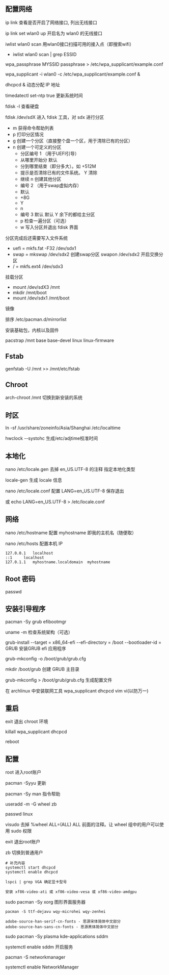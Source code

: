 ## 配置网络
ip link 查看是否开启了网络接口, 列出无线接口

ip link set wlan0 up 开启名为 wlan0 的无线接口

iwlist wlan0 scan 用wlan0接口扫描可用的接入点（即搜索wifi）
  - iwlist wlan0 scan | grep ESSID

wpa_passphrase MYSSID passphrase > /etc/wpa_supplicant/example.conf

wpa_supplicant -i wlan0 -c /etc/wpa_supplicant/example.conf &

dhcpcd & 动态分配 IP 地址

timedatectl set-ntp true 更新系统时间

fdisk -l 查看硬盘

fdisk /dev/sdX 进入 fdisk 工具，对 sdx 进行分区
  - m 获得命令帮助列表
  - p 打印分区情况
  - g 创建一个分区（直接整个盘一个区，用于清除已有的分区）
  - n 创建一个可定义的分区
    - 分区编号 1 （用于UEFI引导）
    - 从哪里开始分 默认
    - 分到哪里结束（即分多大）。如 +512M
    - 提示是否清除已有的文件系统。 Y 清除
    - 继续 n 创建其他分区
    - 编号 2 （用于swap虚拟内存）
    - 默认
    - +8G
    - Y
    - n
    - 编号 3 默认 默认 Y 余下的都给主分区
    - p 检查一遍分区（可选）
    - w 写入分区并退出 fdisk 界面

分区完成后还需要写入文件系统

- uefi =  mkfs.fat -F32 /dev/sdx1
- swap = mkswap /dev/sdx2 创建swap分区 swapon /dev/sdx2 开启交换分区
- / = mkfs.ext4 /dev/sdx3

挂载分区

- mount /dev/sdX3 /mnt
- mkdir /mnt/boot
- mount /dev/sdx1 /mnt/boot

镜像

排序 /etc/pacman.d/mirrorlist

安装基础包，内核以及固件

pacstrap /mnt base base-devel linux linux-firmware

## Fstab

genfstab -U /mnt >> /mnt/etc/fstab

## Chroot

arch-chroot /mnt 切换到新安装的系统

## 时区

ln -sf /usr/share/zoneinfo/Asia/Shanghai /etc/localtime

hwclock --systohc 生成/etc/adjtime校准时间

## 本地化

nano /etc/locale.gen 去掉 en_US.UTF-8 的注释 指定本地化类型

locale-gen 生成 locale 信息

nano /etc/locale.conf 配置 LANG=en_US.UTF-8 保存退出

或 echo LANG=en_US.UTF-8 > /etc/locale.conf

## 网络

nano /etc/hostname 配置 myhostname 即我的主机名（随便取）

nano /etc/hosts 配置本机 IP

```
127.0.0.1	localhost
::1		localhost
127.0.1.1	myhostname.localdomain	myhostname
```

## Root 密码

passwd 

## 安装引导程序

pacman -Sy grub efibootmgr

uname -m 检查系统架构（可选）

grub-install --target = x86_64-efi --efi-directory = /boot --bootloader-id = GRUB 安装GRUB efi 应用程序

grub-mkconfig -o /boot/grub/grub.cfg

mkdir /boot/grub 创建 GRUB 主目录

grub-mkconfig > /boot/grub/grub.cfg 生成配置文件

在 archlinux 中安装联网工具 wpa_supplicant dhcpcd vim vi(以防万一)

## 重启

exit 退出 chroot 环境

killall wpa_supplicant dhcpcd

reboot

## 配置

root 进入root账户

pacman -Syyu 更新

pacman -Sy man 指令帮助

useradd -m -G wheel zb

passwd linux

visudo 去掉 %wheel ALL=(ALL) ALL 前面的注释。让 wheel 组中的用户可以使用 sudo 权限

exit 退出root账户

zb 切换到普通用户

```shell
# 补充内容
systemctl start dhcpcd
systemctl enable dhcpcd

lspci | grep VGA 确定显卡型号

安装 xf86-video-ati 或 xf86-video-vesa 或 xf86-video-amdgpu
```

sudo pacman -Sy xorg 图形界面服务器

```
pacman -S ttf-dejavu wqy-microhei wqy-zenhei 

adobe-source-han-serif-cn-fonts - 思源宋体简体中文部分
adobe-source-han-sans-cn-fonts - 思源黑体简体中文部分
```

sudo pacman -Sy plasma kde-applications sddm

systemctl enable sddm 开启服务

pacman -S networkmanager

systemctl enable NetworkManager
